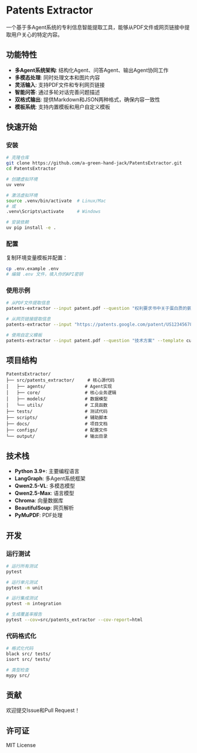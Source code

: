 # Patents Extractor

一个基于多Agent系统的专利信息智能提取工具，能够从PDF文件或网页链接中提取用户关心的特定内容。

## 功能特性

- **多Agent系统架构**: 结构化Agent、问答Agent、输出Agent协同工作
- **多模态处理**: 同时处理文本和图片内容
- **灵活输入**: 支持PDF文件和专利网页链接
- **智能问答**: 通过多轮对话完善问题描述
- **双格式输出**: 提供Markdown和JSON两种格式，确保内容一致性
- **模板系统**: 支持内置模板和用户自定义模板

## 快速开始

### 安装

```bash
# 克隆仓库
git clone https://github.com/a-green-hand-jack/PatentsExtractor.git
cd PatentsExtractor

# 创建虚拟环境
uv venv

# 激活虚拟环境
source .venv/bin/activate  # Linux/Mac
# 或
.venv\Scripts\activate     # Windows

# 安装依赖
uv pip install -e .
```

### 配置

复制环境变量模板并配置：

```bash
cp .env.example .env
# 编辑 .env 文件，填入你的API密钥
```

### 使用示例

```bash
# 从PDF文件提取信息
patents-extractor --input patent.pdf --question "权利要求书中关于蛋白质的氨基酸序列的要求"

# 从网页链接提取信息
patents-extractor --input "https://patents.google.com/patent/US12345678" --question "发明的主要技术特征"

# 使用自定义模板
patents-extractor --input patent.pdf --question "技术方案" --template custom_template.json
```

## 项目结构

```
PatentsExtractor/
├── src/patents_extractor/     # 核心源代码
│   ├── agents/               # Agent实现
│   ├── core/                 # 核心业务逻辑
│   ├── models/               # 数据模型
│   └── utils/                # 工具函数
├── tests/                    # 测试代码
├── scripts/                  # 辅助脚本
├── docs/                     # 项目文档
├── configs/                  # 配置文件
└── output/                   # 输出目录
```

## 技术栈

- **Python 3.9+**: 主要编程语言
- **LangGraph**: 多Agent系统框架
- **Qwen2.5-VL**: 多模态模型
- **Qwen2.5-Max**: 语言模型
- **Chroma**: 向量数据库
- **BeautifulSoup**: 网页解析
- **PyMuPDF**: PDF处理

## 开发

### 运行测试

```bash
# 运行所有测试
pytest

# 运行单元测试
pytest -m unit

# 运行集成测试
pytest -m integration

# 生成覆盖率报告
pytest --cov=src/patents_extractor --cov-report=html
```

### 代码格式化

```bash
# 格式化代码
black src/ tests/
isort src/ tests/

# 类型检查
mypy src/
```

## 贡献

欢迎提交Issue和Pull Request！

## 许可证

MIT License
